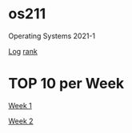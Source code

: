 # os211
Operating Systems 2021-1

[Log](https://angelindepthios.github.io/os211/TXT/mylog.txt) [rank](https://angelindepthios.github.io/os211/TXT/myrank.txt)

# TOP 10 per Week

[Week 1](https://angelindepthios.github.io/os211/w01)

[Week 2](https://angelindepthios.github.io/os211/w02)

